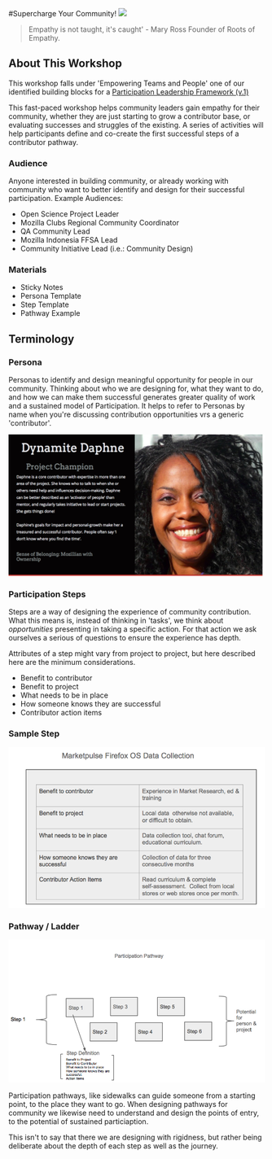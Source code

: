 #Supercharge Your Community!
![](https://c1.staticflickr.com/5/4140/4936872846_99c3856bfb.jpg)

> Empathy is not taught, it's caught' - Mary Ross Founder of Roots of Empathy.
> 

## About This Workshop

This workshop falls under 'Empowering Teams and People' one of our identified building blocks for a [Participation Leadership Framework (v.1)](http://tiptoes.ca/wp-content/uploads/2015/08/2015-08-28_1244.png)

This fast-paced workshop helps community leaders gain empathy for their community, whether they are just starting to grow a contributor base, or evaluating successes and struggles of the existing. A series of activities will help participants define and co-create the first successful steps of a contributor pathway.

### Audience

Anyone interested in building community, or already working with community who want to better identify and design for their successful participation.  Example Audiences:

* Open Science Project Leader
* Mozilla Clubs Regional Community Coordinator
* QA Community Lead
* Mozilla Indonesia FFSA Lead
* Community Initiative Lead (i.e.: Community Design)

### Materials

* Sticky Notes
* Persona Template
* Step Template
* Pathway Example

## Terminology

### Persona 

Personas to identify and design meaningful opportunity for people in our community.  Thinking about who we are designing for, what they want to do, and how we can make them successful generates greater quality of work and a sustained model of Participation. It helps to refer to Personas by name when you're discussing contribution opportunities vrs a generic 'contributor'.

![](images/daphne.png) 

### Participation Steps

Steps are a way of designing the experience of community contribution.  What this means is, instead of thinking in 'tasks', we think about *opportunities* presenting in taking a specific action.  For that action we ask ourselves a serious of questions to ensure the experience has depth.

Attributes of a step might vary from project to project, but here described here are the minimum considerations.

* Benefit to contributor
* Benefit to project
* What needs to be in place
* How someone knows they are successful
* Contributor action items

### Sample Step

![step example](images/step.png)


### Pathway / Ladder

![pathway](images/pathway.png)

Participation pathways, like sidewalks can guide someone from a starting point, to the place they want to go.  When designing pathways for community we likewise need to understand and design the points of entry, to the potential of sustained particiaption.

This isn't to say that there we are designing with rigidness, but rather being deliberate about the depth of each step as well as the journey.


